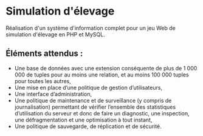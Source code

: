 # Simulation d'élevage
Réalisation d'un système d'information complet pour un jeu Web de simulation d'élevage en PHP et MySQL.

## Éléments attendus :
* Une base de données avec une extension conséquente de plus de 1 000 000 de tuples pour au
moins une relation, et au moins 100 000 tuples pour toutes les autres,
* Une mise en place d’une politique de gestion d’utilisateurs,
* Une interface d’administration,
* Une politique de maintenance et de surveillance (y compris de journalisation) permettant
de vérifier l’ensemble des statistiques d’utilisation du serveur et donc de faire un diagnostic,
une inspection, une défragmentation et une optimisation à tout instant,
* Une politique de sauvegarde, de réplication et de sécurité.